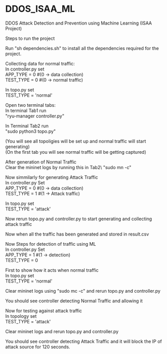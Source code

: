 # DDOS_ISAA_ML
DDOS Attack Detection and Prevention using Machine Learning (ISAA Project)

Steps to run the project

Run "sh dependencies.sh" to install all the dependencies required for the project.

Collecting data for normal traffic:\
In controller.py set\
APP_TYPE = 0 #(0 -> data collection)\
TEST_TYPE = 0 #(0 -> normal traffic)

In topo.py set\
TEST_TYPE = 'normal'

Open two terminal tabs:\
In terminal Tab1 run\
"ryu-manager controller.py"

In Terminal Tab2 run\
"sudo python3 topo.py"

(You will see all topoligies will be set up and normal traffic will start generating)\
(On the first tab you will see normal traffic will be getting captured)

After generation of Normal Traffic\
Clear the mininet logs by running this in Tab2\ 
"sudo mn -c"

Now simmilarly for generating Attack Traffic\
In controller.py Set\
APP_TYPE = 0 #(0 -> data collection)\
TEST_TYPE = 1 #(1 -> Attack traffic)

In topo.py set\
TEST_TYPE = 'attack'

Now rerun topo.py and controller.py to start generating and collecting attack traffic

Now when all the traffic has been generated and stored in result.csv

Now Steps for detection of traffic using ML\
In controller.py Set\
APP_TYPE = 1 #(1 -> detection)\
TEST_TYPE = 0

First to show how it acts when normal traffic\
In topo.py set\
TEST_TYPE = 'normal'

Clear mininet logs using "sudo mc -c" and rerun topo.py and controller.py

You should see controller detecting Normal Traffic and allowing it

Now for testing against attack traffic\
In topology set\
TEST_TYPE = 'attack'

Clear mininet logs and rerun topo.py and controller.py

You should see controller detecting Attack Traffic and it will block the IP of attack source for 120 seconds.

